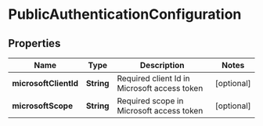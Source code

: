 
# PublicAuthenticationConfiguration

## Properties
Name | Type | Description | Notes
------------ | ------------- | ------------- | -------------
**microsoftClientId** | **String** | Required client Id in Microsoft access token |  [optional]
**microsoftScope** | **String** | Required scope in Microsoft access token |  [optional]



